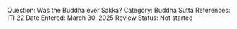 Question: Was the Buddha ever Sakka?
Category: Buddha
Sutta References: ITI 22
Date Entered: March 30, 2025
Review Status: Not started